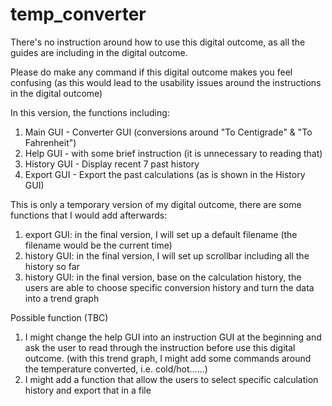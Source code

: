 # temp_converter

There's no instruction around how to use this digital outcome, as all the guides are including in the digital outcome.

Please do make any command if this digital outcome makes you feel confusing
(as this would lead to the usability issues around the instructions in the digital outcome)

In this version, the functions including:
1. Main GUI - Converter GUI (conversions around "To Centigrade" & "To Fahrenheit")
2. Help GUI - with some brief instruction (it is unnecessary to reading that)
3. History GUI - Display recent 7 past history
4. Export GUI - Export the past calculations (as is shown in the History GUI)

This is only a temporary version of my digital outcome, there are some functions that I would add afterwards:
1. export GUI: in the final version, I will set up a default filename 
(the filename would be the current time)
2. history GUI: in the final version, I will set up scrollbar including all the history so far
3. history GUI: in the final version, base on the calculation history, the users are able to choose specific conversion history
and turn the data into a trend graph

Possible function (TBC)
1. I might change the help GUI into an instruction GUI at the beginning and ask the user to read through the instruction
before use this digital outcome. 
(with this trend graph, I might add some commands around the temperature converted, i.e. cold/hot......)
2. I might add a function that allow the users to select specific calculation history and export that in a file
